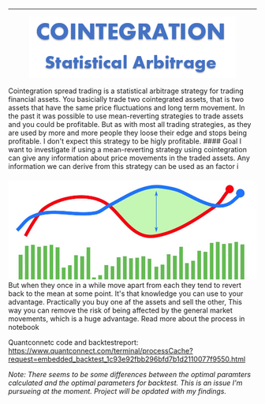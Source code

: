 ----
<p align="center">
  <img src="img/Cointegration.png" />
</p>
Cointegration spread trading is a statistical arbitrage strategy for trading financial assets. You basicially trade two cointegrated assets, that is two assets that have the same price fluctuations and long term movement. In the past it was possible to use mean-reverting strategies to trade assets and you could be profitable. But as with most all trading strategies, as they are used by more and more people they loose their edge and stops being profitable. I don't expect this strategy to be higly profitable.
#### Goal
I want to investigate if using a mean-reverting strategy using cointegration can give any information about price movements in the traded assets. Any information we can derive from this strategy can be used as an factor i

####

![Graphs](img/Github_graphs.jpg)
But when they once in a while move apart from each they tend to revert back to the mean at some point. It's that knowledge you can use to your advantage.
Practically you buy one af the assets and sell the other, This way you can remove the risk of being affected by the general market movements, which is a huge advantage. 
Read more about the process in notebook

Quantconnetc code and backtestreport:</br>
https://www.quantconnect.com/terminal/processCache?request=embedded_backtest_1c93e92fbb296bfd7b1d2110077f9550.html

*Note: There seems to be some differences between the optimal paramters calculated and the optimal parameters for backtest. This is an issue I'm pursueing at the moment. Project will be opdated with my findings.*

<!--stackedit_data:
eyJoaXN0b3J5IjpbMTkwNjIzODU0OSw1MjY1OTk0NTQsLTU0Mj
g0MzIxOCwxNzcxOTAzMDgxLDIwMDM4Njg2NTMsMTI5MTk3MzAy
LDE4NTU2NDk4OTcsMTMzOTU1NzE3MywxOTY3OTI3NTU0LDExMz
M1OTA3ODIsLTE0MzM3OTgwNzEsLTEzMTM0MzgxNjIsNDU4NDYy
OTcyLC0xMDAzMDgwNjEyLC0zNjgxODQxMjhdfQ==
-->